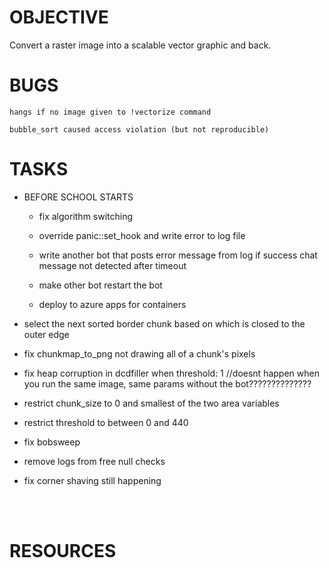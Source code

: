 
# OBJECTIVE
Convert a raster image into a scalable vector graphic and back.

# BUGS
    hangs if no image given to !vectorize command

    bubble_sort caused access violation (but not reproducible)

# TASKS

- BEFORE SCHOOL STARTS

    - fix algorithm switching

    - override panic::set_hook and write error to log file

    - write another bot that posts error message from log
        if success chat message not detected after timeout

    - make other bot restart the bot

    - deploy to azure apps for containers

- select the next sorted border chunk based on which is closed to the outer edge

- fix chunkmap_to_png not drawing all of a chunk's pixels

- fix heap corruption in dcdfiller when threshold: 1
    //doesnt happen when you run the same image, same params without the bot??????????????

- restrict chunk_size to 0 and smallest of the two area variables

- restrict threshold to between 0 and 440

- fix bobsweep

- remove logs from free null checks

- fix corner shaving still happening

<br>
<br>

# RESOURCES
